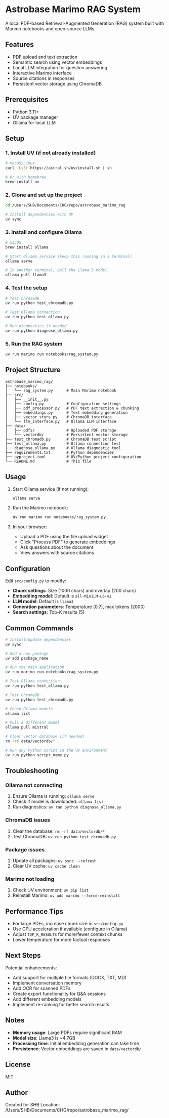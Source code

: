 # Astrobase Marimo RAG System

A local PDF-based Retrieval-Augmented Generation (RAG) system built with Marimo notebooks and open-source LLMs.

## Features

- PDF upload and text extraction
- Semantic search using vector embeddings
- Local LLM integration for question answering
- Interactive Marimo interface
- Source citations in responses
- Persistent vector storage using ChromaDB

## Prerequisites

- Python 3.11+
- UV package manager
- Ollama for local LLM

## Setup

### 1. Install UV (if not already installed)
```bash
# macOS/Linux
curl -LsSf https://astral.sh/uv/install.sh | sh

# Or with Homebrew
brew install uv
```

### 2. Clone and set up the project
```bash
cd /Users/SHB/Documents/CHG/repo/astrobase_marimo_rag

# Install dependencies with UV
uv sync
```

### 3. Install and configure Ollama
```bash
# macOS
brew install ollama

# Start Ollama service (keep this running in a terminal)
ollama serve

# In another terminal, pull the Llama 3 model
ollama pull llama3
```

### 4. Test the setup
```bash
# Test ChromaDB
uv run python test_chromadb.py

# Test Ollama connection
uv run python test_ollama.py

# Run diagnostics if needed
uv run python diagnose_ollama.py
```

### 5. Run the RAG system
```bash
uv run marimo run notebooks/rag_system.py
```

## Project Structure

```
astrobase_marimo_rag/
├── notebooks/
│   └── rag_system.py      # Main Marimo notebook
├── src/
│   ├── __init__.py
│   ├── config.py          # Configuration settings
│   ├── pdf_processor.py   # PDF text extraction & chunking
│   ├── embeddings.py      # Text embedding generation
│   ├── vector_store.py    # ChromaDB interface
│   └── llm_interface.py   # Ollama LLM interface
├── data/
│   ├── pdfs/              # Uploaded PDF storage
│   └── vectordb/          # Persistent vector storage
├── test_chromadb.py       # ChromaDB test script
├── test_ollama.py         # Ollama connection test
├── diagnose_ollama.py     # Ollama diagnostic tool
├── requirements.txt       # Python dependencies
├── pyproject.toml         # UV/Python project configuration
└── README.md              # This file
```

## Usage

1. Start Ollama service (if not running):
   ```bash
   ollama serve
   ```

2. Run the Marimo notebook:
   ```bash
   uv run marimo run notebooks/rag_system.py
   ```

3. In your browser:
   - Upload a PDF using the file upload widget
   - Click "Process PDF" to generate embeddings
   - Ask questions about the document
   - View answers with source citations

## Configuration

Edit `src/config.py` to modify:
- **Chunk settings**: Size (1000 chars) and overlap (200 chars)
- **Embedding model**: Default is `all-MiniLM-L6-v2`
- **LLM model**: Default is `llama3`
- **Generation parameters**: Temperature (0.7), max tokens (2000)
- **Search settings**: Top-K results (5)

## Common Commands

```bash
# Install/update dependencies
uv sync

# Add a new package
uv add package_name

# Run the main application
uv run marimo run notebooks/rag_system.py

# Test Ollama connection
uv run python test_ollama.py

# Test ChromaDB
uv run python test_chromadb.py

# Check Ollama models
ollama list

# Pull a different model
ollama pull mistral

# Clear vector database (if needed)
rm -rf data/vectordb/*

# Run any Python script in the UV environment
uv run python script_name.py
```

## Troubleshooting

### Ollama not connecting
1. Ensure Ollama is running: `ollama serve`
2. Check if model is downloaded: `ollama list`
3. Run diagnostics: `uv run python diagnose_ollama.py`

### ChromaDB issues
1. Clear the database: `rm -rf data/vectordb/*`
2. Test ChromaDB: `uv run python test_chromadb.py`

### Package issues
1. Update all packages: `uv sync --refresh`
2. Clear UV cache: `uv cache clean`

### Marimo not loading
1. Check UV environment: `uv pip list`
2. Reinstall Marimo: `uv add marimo --force-reinstall`

## Performance Tips

- For large PDFs, increase chunk size in `src/config.py`
- Use GPU acceleration if available (configure in Ollama)
- Adjust `TOP_K_RESULTS` for more/fewer context chunks
- Lower temperature for more factual responses

## Next Steps

Potential enhancements:
- Add support for multiple file formats (DOCX, TXT, MD)
- Implement conversation memory
- Add OCR for scanned PDFs
- Create export functionality for Q&A sessions
- Add different embedding models
- Implement re-ranking for better search results

## Notes

- **Memory usage**: Large PDFs require significant RAM
- **Model size**: Llama3 is ~4.7GB
- **Processing time**: Initial embedding generation can take time
- **Persistence**: Vector embeddings are saved in `data/vectordb/`

## License

MIT

## Author

Created for SHB
Location: /Users/SHB/Documents/CHG/repo/astrobase_marimo_rag/

